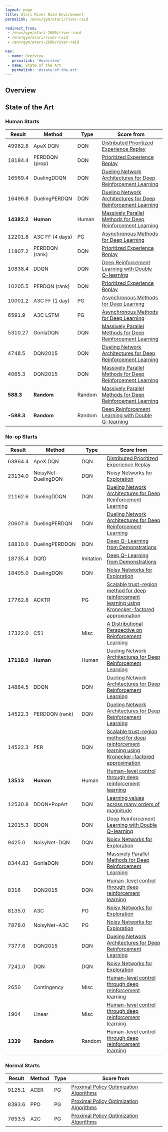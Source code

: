 ```yaml
---
layout: page
title: Atari River Raid Environment
permalink: /envs/gym/atari/river-raid

redirect_from:
 - /envs/gym/atari-2600/river-raid
 - /env/gym/atari/river-raid
 - /env/gym/atari-2600/river-raid

nav:
 - name: Overview
   permalink: '#overview'
 - name: State of the Art
   permalink: '#state-of-the-art'
---
```



## Overview

## State of the Art

### Human Starts

| Result | Method | Type | Score from |
|--------|--------|------|------------|
| 49982.8 | ApeX DQN | DQN | [Distributed Prioritized Experience Replay](https://arxiv.org/abs/1803.00933) |
| 18184.4 | PERDDQN (prop) | DQN | [Prioritized Experience Replay](https://arxiv.org/abs/1511.05952) |
| 16569.4 | DuelingDDQN | DQN | [Dueling Network Architectures for Deep Reinforcement Learning](https://arxiv.org/abs/1511.06581) |
| 16496.8 | DuelingPERDQN | DQN | [Dueling Network Architectures for Deep Reinforcement Learning](https://arxiv.org/abs/1511.06581) |
| **14382.2** | **Human** | Human | [Massively Parallel Methods for Deep Reinforcement Learning](https://arxiv.org/abs/1507.04296) |
| 12201.8 | A3C FF (4 days) | PG | [Asynchronous Methods for Deep Learning](https://arxiv.org/abs/1602.01783) |
| 11807.2 | PERDDQN (rank) | DQN | [Prioritized Experience Replay](https://arxiv.org/abs/1511.05952) |
| 10838.4 | DDQN | DQN | [Deep Reinforcement Learning with Double Q-learning](https://arxiv.org/abs/1509.06461) |
| 10205.5 | PERDQN (rank) | DQN | [Prioritized Experience Replay](https://arxiv.org/abs/1511.05952) |
| 10001.2 | A3C FF (1 day) | PG | [Asynchronous Methods for Deep Learning](https://arxiv.org/abs/1602.01783) |
| 6591.9 | A3C LSTM | PG | [Asynchronous Methods for Deep Learning](https://arxiv.org/abs/1602.01783) |
| 5310.27 | GorilaDQN | DQN | [Massively Parallel Methods for Deep Reinforcement Learning](https://arxiv.org/abs/1507.04296) |
| 4748.5 | DQN2015 | DQN | [Dueling Network Architectures for Deep Reinforcement Learning](https://arxiv.org/abs/1511.06581) |
| 4065.3 | DQN2015 | DQN | [Massively Parallel Methods for Deep Reinforcement Learning](https://arxiv.org/abs/1507.04296) |
| **588.3** | **Random** | Random | [Massively Parallel Methods for Deep Reinforcement Learning](https://arxiv.org/abs/1507.04296) |
| **-588.3** | **Random** | Random | [Deep Reinforcement Learning with Double Q-learning](https://arxiv.org/abs/1509.06461) |

### No-op Starts

| Result | Method | Type | Score from |
|--------|--------|------|------------|
| 63864.4 | ApeX DQN | DQN | [Distributed Prioritized Experience Replay](https://arxiv.org/abs/1803.00933) |
| 23134.0 | NoisyNet-DuelingDQN | DQN | [Noisy Networks for Exploration](https://arxiv.org/abs/1706.10295) |
| 21162.6 | DuelingDDQN | DQN | [Dueling Network Architectures for Deep Reinforcement Learning](https://arxiv.org/abs/1511.06581) |
| 20607.6 | DuelingPERDQN | DQN | [Dueling Network Architectures for Deep Reinforcement Learning](https://arxiv.org/abs/1511.06581) |
| 18810.0 | DuelingPERDDQN | DQN | [Deep Q-Learning from Demonstrations](https://arxiv.org/abs/1704.03732) |
| 18735.4 | DQfD | Imitation | [Deep Q-Learning from Demonstrations](https://arxiv.org/abs/1704.03732) |
| 18405.0 | DuelingDQN | DQN | [Noisy Networks for Exploration](https://arxiv.org/abs/1706.10295) |
| 17762.8 | ACKTR | PG | [Scalable trust-region method for deep reinforcement learning using Kronecker-factored approximation](https://arxiv.org/abs/1708.05144) |
| 17322.0 | C51 | Misc | [A Distributional Perspective on Reinforcement Learning](https://arxiv.org/abs/1707.06887) |
| **17118.0** | **Human** | Human | [Dueling Network Architectures for Deep Reinforcement Learning](https://arxiv.org/abs/1511.06581) |
| 14884.5 | DDQN | DQN | [Dueling Network Architectures for Deep Reinforcement Learning](https://arxiv.org/abs/1511.06581) |
| 14522.3 | PERDDQN (rank) | DQN | [Dueling Network Architectures for Deep Reinforcement Learning](https://arxiv.org/abs/1511.06581) |
| 14522.3 | PER | DQN | [Scalable trust-region method for deep reinforcement learning using Kronecker-factored approximation](https://arxiv.org/abs/1708.05144) |
| **13513** | **Human** | Human | [Human-level control through deep reinforcement learning](https://storage.googleapis.com/deepmind-media/dqn/DQNNaturePaper.pdf) |
| 12530.8 | DDQN+PopArt | DQN | [Learning values across many orders of magnitude](https://arxiv.org/abs/1602.07714) |
| 12015.3 | DDQN | DQN | [Deep Reinforcement Learning with Double Q-learning](https://arxiv.org/abs/1509.06461) |
| 9425.0 | NoisyNet-DQN | DQN | [Noisy Networks for Exploration](https://arxiv.org/abs/1706.10295) |
| 8344.83 | GorilaDQN | DQN | [Massively Parallel Methods for Deep Reinforcement Learning](https://arxiv.org/abs/1507.04296) |
| 8316 | DQN2015 | DQN | [Human-level control through deep reinforcement learning](https://storage.googleapis.com/deepmind-media/dqn/DQNNaturePaper.pdf) |
| 8135.0 | A3C | PG | [Noisy Networks for Exploration](https://arxiv.org/abs/1706.10295) |
| 7878.0 | NoisyNet-A3C | PG | [Noisy Networks for Exploration](https://arxiv.org/abs/1706.10295) |
| 7377.6 | DQN2015 | DQN | [Dueling Network Architectures for Deep Reinforcement Learning](https://arxiv.org/abs/1511.06581) |
| 7241.0 | DQN | DQN | [Noisy Networks for Exploration](https://arxiv.org/abs/1706.10295) |
| 2650 | Contingency | Misc | [Human-level control through deep reinforcement learning](https://storage.googleapis.com/deepmind-media/dqn/DQNNaturePaper.pdf) |
| 1904 | Linear | Misc | [Human-level control through deep reinforcement learning](https://storage.googleapis.com/deepmind-media/dqn/DQNNaturePaper.pdf) |
| **1339** | **Random** | Random | [Human-level control through deep reinforcement learning](https://storage.googleapis.com/deepmind-media/dqn/DQNNaturePaper.pdf) |

### Normal Starts

| Result | Method | Type | Score from |
|--------|--------|------|------------|
| 9125.1 | ACER | PG | [Proximal Policy Optimization Algorithms](https://arxiv.org/abs/1707.06347) |
| 8393.6 | PPO | PG | [Proximal Policy Optimization Algorithms](https://arxiv.org/abs/1707.06347) |
| 7653.5 | A2C | PG | [Proximal Policy Optimization Algorithms](https://arxiv.org/abs/1707.06347) |

